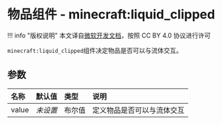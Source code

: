 # 物品组件 - minecraft:liquid_clipped
!!! info "版权说明"
    本文译自[微软开发文档](https://learn.microsoft.com/en-us/minecraft/creator/)，按照 CC BY 4.0 协议进行许可
    
`minecraft:liquid_clipped`组件决定物品是否可以与流体交互。

## 参数
| 名称 | 默认值 | 类型 | 说明  |
|:----------|:----------|:----------|:----------|
| value | *未设置* | 布尔值 | 定义物品是否可以与流体交互 |
